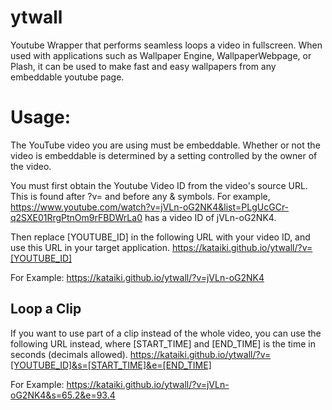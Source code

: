 # ytwall
Youtube Wrapper that performs seamless loops a video in fullscreen.  When used with applications such as Wallpaper Engine, WallpaperWebpage, or Plash, it can be used to make fast and easy wallpapers from any embeddable youtube page.

# Usage:
The YouTube video you are using must be embeddable.  Whether or not the video is embeddable is determined by a setting controlled by the owner of the video.

You must first obtain the Youtube Video ID from the video's source URL.  This is found after ?v= and before any & symbols.  For example, https://www.youtube.com/watch?v=jVLn-oG2NK4&list=PLgUcGCr-q2SXE01RrgPtnOm9rFBDWrLa0 has a video ID of jVLn-oG2NK4.

Then replace [YOUTUBE_ID] in the following URL with your video ID, and use this URL in your target application.
https://kataiki.github.io/ytwall/?v=[YOUTUBE_ID]

For Example: https://kataiki.github.io/ytwall/?v=jVLn-oG2NK4

## Loop a Clip
If you want to use part of a clip instead of the whole video, you can use the following URL instead, where [START_TIME] and [END_TIME] is the time in seconds (decimals allowed).
https://kataiki.github.io/ytwall/?v=[YOUTUBE_ID]&s=[START_TIME]&e=[END_TIME]

For Example: https://kataiki.github.io/ytwall/?v=jVLn-oG2NK4&s=65.2&e=93.4

